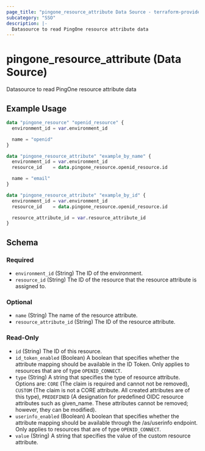 ```yaml
---
page_title: "pingone_resource_attribute Data Source - terraform-provider-pingone"
subcategory: "SSO"
description: |-
  Datasource to read PingOne resource attribute data
---
```


# pingone_resource_attribute (Data Source)

Datasource to read PingOne resource attribute data

## Example Usage

```terraform
data "pingone_resource" "openid_resource" {
  environment_id = var.environment_id

  name = "openid"
}

data "pingone_resource_attribute" "example_by_name" {
  environment_id = var.environment_id
  resource_id    = data.pingone_resource.openid_resource.id

  name = "email"
}

data "pingone_resource_attribute" "example_by_id" {
  environment_id = var.environment_id
  resource_id    = data.pingone_resource.openid_resource.id

  resource_attribute_id = var.resource_attribute_id
}
```

<!-- schema generated by tfplugindocs -->
## Schema

### Required

- `environment_id` (String) The ID of the environment.
- `resource_id` (String) The ID of the resource that the resource attribute is assigned to.

### Optional

- `name` (String) The name of the resource attribute.
- `resource_attribute_id` (String) The ID of the resource attribute.

### Read-Only

- `id` (String) The ID of this resource.
- `id_token_enabled` (Boolean) A boolean that specifies whether the attribute mapping should be available in the ID Token.  Only applies to resources that are of type `OPENID_CONNECT`.
- `type` (String) A string that specifies the type of resource attribute. Options are: `CORE` (The claim is required and cannot not be removed), `CUSTOM` (The claim is not a CORE attribute. All created attributes are of this type), `PREDEFINED` (A designation for predefined OIDC resource attributes such as given_name. These attributes cannot be removed; however, they can be modified).
- `userinfo_enabled` (Boolean) A boolean that specifies whether the attribute mapping should be available through the /as/userinfo endpoint.  Only applies to resources that are of type `OPENID_CONNECT`.
- `value` (String) A string that specifies the value of the custom resource attribute.
